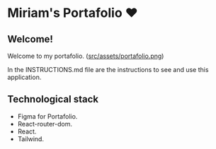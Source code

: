 # Miriam's Portafolio ♥︎

## Welcome!
Welcome to my portafolio.
([src/assets/portafolio.png](https://github.com/MiriamNM/portafolio-miriam-nava/blob/5360fb31f32a42de0d4deb59ac382eaec9785689/src/assets/portafolio.png))

In the INSTRUCTIONS.md file are the instructions to see and use this application.

## Technological stack
- Figma for Portafolio.
- React-router-dom.
- React.
- Tailwind.
